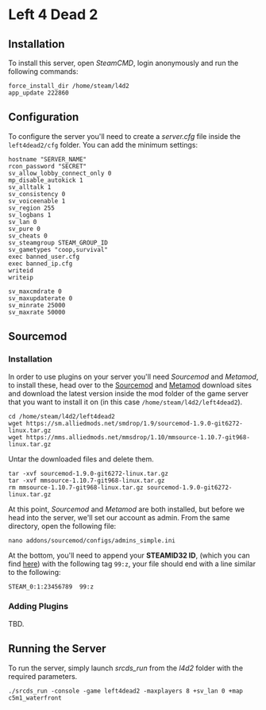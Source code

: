 # Left 4 Dead 2

## Installation

To install this server, open *SteamCMD*, login anonymously and run the following commands:

    force_install_dir /home/steam/l4d2
    app_update 222860

## Configuration

To configure the server you'll need to create a *server.cfg* file inside the `left4dead2/cfg` folder. You can add the minimum settings:

    hostname "SERVER_NAME"
    rcon_password "SECRET"
    sv_allow_lobby_connect_only 0
    mp_disable_autokick 1
    sv_alltalk 1
    sv_consistency 0
    sv_voiceenable 1
    sv_region 255
    sv_logbans 1
    sv_lan 0
    sv_pure 0
    sv_cheats 0
    sv_steamgroup STEAM_GROUP_ID
    sv_gametypes "coop,survival"
    exec banned_user.cfg
    exec banned_ip.cfg
    writeid
    writeip

    sv_maxcmdrate 0
    sv_maxupdaterate 0
    sv_minrate 25000
    sv_maxrate 50000

## Sourcemod

### Installation

In order to use plugins on your server you'll need *Sourcemod* and *Metamod*, to install these, head over to the [Sourcemod](https://www.sourcemod.net/downloads.php?branch=stable) and [Metamod](https://www.sourcemm.net/downloads.php?branch=stable) download sites and download the latest version inside the mod folder of the game server that you want to install it on (in this case `/home/steam/l4d2/left4dead2`).

    cd /home/steam/l4d2/left4dead2
    wget https://sm.alliedmods.net/smdrop/1.9/sourcemod-1.9.0-git6272-linux.tar.gz
    wget https://mms.alliedmods.net/mmsdrop/1.10/mmsource-1.10.7-git968-linux.tar.gz

Untar the downloaded files and delete them.

    tar -xvf sourcemod-1.9.0-git6272-linux.tar.gz
    tar -xvf mmsource-1.10.7-git968-linux.tar.gz
    rm mmsource-1.10.7-git968-linux.tar.gz sourcemod-1.9.0-git6272-linux.tar.gz

At this point, *Sourcemod* and *Metamod* are both installed, but before we head into the server, we'll set our account as admin. From the same directory, open the following file:

    nano addons/sourcemod/configs/admins_simple.ini

At the bottom, you'll need to append your **STEAMID32 ID**, (which you can find [here](https://steamidfinder.com/)) with the following tag `99:z`, your file should end with a line similar to the following:

    STEAM_0:1:23456789  99:z

### Adding Plugins

TBD.

## Running the Server

To run the server, simply launch *srcds_run* from the *l4d2* folder with the required parameters.

    ./srcds_run -console -game left4dead2 -maxplayers 8 +sv_lan 0 +map c5m1_waterfront
